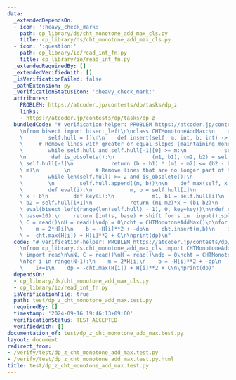 ```yaml
---
data:
  _extendedDependsOn:
  - icon: ':heavy_check_mark:'
    path: cp_library/ds/cht_monotone_add_max_cls.py
    title: cp_library/ds/cht_monotone_add_max_cls.py
  - icon: ':question:'
    path: cp_library/io/read_int_fn.py
    title: cp_library/io/read_int_fn.py
  _extendedRequiredBy: []
  _extendedVerifiedWith: []
  _isVerificationFailed: false
  _pathExtension: py
  _verificationStatusIcon: ':heavy_check_mark:'
  attributes:
    PROBLEM: https://atcoder.jp/contests/dp/tasks/dp_z
    links:
    - https://atcoder.jp/contests/dp/tasks/dp_z
  bundledCode: "# verification-helper: PROBLEM https://atcoder.jp/contests/dp/tasks/dp_z\n\
    \nfrom bisect import bisect_left\n\nclass CHTMonotoneAddMax:\n    def __init__(self):\n\
    \        self.hull = []\n\n    def insert(self, m: int, b: int) -> None:\n   \
    \     # Remove lines with greater or equal slopes (maintaining monotonicity)\n\
    \        while self.hull and self.hull[-1][0] >= m:\n            self.hull.pop()\n\
    \n        def is_obsolete():\n            (m1, b1), (m2, b2) = self.hull[-2],\
    \ self.hull[-1]\n            return (b - b1) * (m1 - m2) <= (b2 - b1) * (m1 -\
    \ m)\n        \n        # Remove lines that are no longer part of the lower envelope\n\
    \        while len(self.hull) >= 2 and is_obsolete():\n            self.hull.pop()\n\
    \        \n        self.hull.append((m, b))\n\n    def max(self, x: int) -> int:\n\
    \        def eval(i):\n            m, b = self.hull[i]\n            return m *\
    \ x + b\n        def key(i):\n            m1, b1 = self.hull[i]\n            m2,\
    \ b2 = self.hull[i+1]\n            return (m1-m2)*x + (b1-b2)\n        return\
    \ eval(bisect_left(range(len(self.hull) - 1), 0, key=key))\n\ndef read(shift=0,\
    \ base=10):\n    return [int(s, base) + shift for s in  input().split()]\n\nN,\
    \ C = read()\nH = read()\ndp = 0\ncht = CHTMonotoneAddMax()\n\nfor i in range(N-1):\n\
    \    m = 2*H[i]\n    b = -H[i]**2 + -dp\n    cht.insert(m,b)\n    i+=1\n    dp\
    \ = -cht.max(H[i]) + H[i]**2 + C\n\nprint(dp)\n"
  code: "# verification-helper: PROBLEM https://atcoder.jp/contests/dp/tasks/dp_z\n\
    \nfrom cp_library.ds.cht_monotone_add_max_cls import CHTMonotoneAddMax\nfrom cp_library.io.read_int_fn\
    \ import read\n\nN, C = read()\nH = read()\ndp = 0\ncht = CHTMonotoneAddMax()\n\
    \nfor i in range(N-1):\n    m = 2*H[i]\n    b = -H[i]**2 + -dp\n    cht.insert(m,b)\n\
    \    i+=1\n    dp = -cht.max(H[i]) + H[i]**2 + C\n\nprint(dp)"
  dependsOn:
  - cp_library/ds/cht_monotone_add_max_cls.py
  - cp_library/io/read_int_fn.py
  isVerificationFile: true
  path: test/dp_z_cht_monotone_add_max.test.py
  requiredBy: []
  timestamp: '2024-09-16 19:46:13+09:00'
  verificationStatus: TEST_ACCEPTED
  verifiedWith: []
documentation_of: test/dp_z_cht_monotone_add_max.test.py
layout: document
redirect_from:
- /verify/test/dp_z_cht_monotone_add_max.test.py
- /verify/test/dp_z_cht_monotone_add_max.test.py.html
title: test/dp_z_cht_monotone_add_max.test.py
---
```

